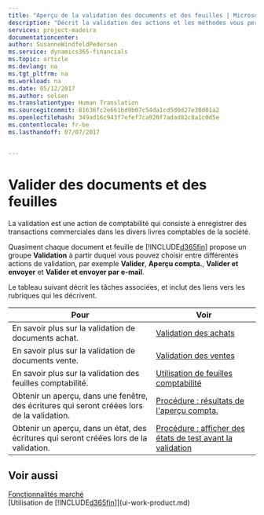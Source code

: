 ```yaml
---
title: "Aperçu de la validation des documents et des feuilles | Microsoft Docs"
description: "Décrit la validation des actions et les méthodes vous permettant de valider des documents et des feuilles."
services: project-madeira
documentationcenter: 
author: SusanneWindfeldPedersen
ms.service: dynamics365-financials
ms.topic: article
ms.devlang: na
ms.tgt_pltfrm: na
ms.workload: na
ms.date: 05/12/2017
ms.author: solsen
ms.translationtype: Human Translation
ms.sourcegitcommit: 81636fc2e661bd9b07c54da1cd5d0d27e30d01a2
ms.openlocfilehash: 349ad16c943f7efef7ca920f7adad82c8a1c0d5e
ms.contentlocale: fr-be
ms.lasthandoff: 07/07/2017


---
```

# <a name="post-documents-and-journals"></a>Valider des documents et des feuilles
La validation est une action de comptabilité qui consiste à enregistrer des transactions commerciales dans les divers livres comptables de la société.

Quasiment chaque document et feuille de [!INCLUDE[d365fin](includes/d365fin_md.md)] propose un groupe **Validation** à partir duquel vous pouvez choisir entre différentes actions de validation, par exemple **Valider**, **Aperçu compta.**, **Valider et envoyer** et **Valider et envoyer par e-mail**.

Le tableau suivant décrit les tâches associées, et inclut des liens vers les rubriques qui les décrivent.

| Pour | Voir |
| --- | --- |
| En savoir plus sur la validation de documents achat. |[Validation des achats](ui-post-purchases.md) |
| En savoir plus sur la validation de documents vente. |[Validation des ventes](ui-post-sales.md) |
| En savoir plus sur la validation des feuilles comptabilité. |[Utilisation de feuilles comptabilité](ui-work-general-journals.md) |
| Obtenir un aperçu, dans une fenêtre, des écritures qui seront créées lors de la validation. |[Procédure : résultats de l'aperçu compta.](ui-how-preview-post-results.md) |
| Obtenir un aperçu, dans un état, des écritures qui seront créées lors de la validation. |[Procédure : afficher des états de test avant la validation](ui-how-view-test-reports-posting.md) |

## <a name="see-also"></a>Voir aussi
[Fonctionnalités marché](ui-across-business-areas.md)  
[Utilisation de [!INCLUDE[d365fin](includes/d365fin_md.md)]](ui-work-product.md)


